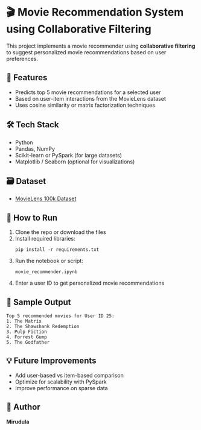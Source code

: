 # 🎬 Movie Recommendation System using Collaborative Filtering

This project implements a movie recommender using **collaborative filtering** to suggest personalized movie recommendations based on user preferences.

## 📌 Features
- Predicts top 5 movie recommendations for a selected user
- Based on user-item interactions from the MovieLens dataset
- Uses cosine similarity or matrix factorization techniques

## 🛠️ Tech Stack
- Python
- Pandas, NumPy
- Scikit-learn or PySpark (for large datasets)
- Matplotlib / Seaborn (optional for visualizations)

## 🗃️ Dataset
- [MovieLens 100k Dataset](https://grouplens.org/datasets/movielens/100k/)

## 🚀 How to Run
1. Clone the repo or download the files
2. Install required libraries:
   ```
   pip install -r requirements.txt
   ```
3. Run the notebook or script:
   ```
   movie_recommender.ipynb
   ```
4. Enter a user ID to get personalized movie recommendations

## 📸 Sample Output
```
Top 5 recommended movies for User ID 25:
1. The Matrix
2. The Shawshank Redemption
3. Pulp Fiction
4. Forrest Gump
5. The Godfather
```

## 💡 Future Improvements
- Add user-based vs item-based comparison
- Optimize for scalability with PySpark
- Improve performance on sparse data

## 👤 Author
**Mirudula**
